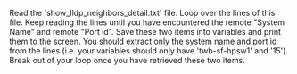 Read the 'show_lldp_neighbors_detail.txt' file. Loop over the lines of this file. Keep reading the lines until you have encountered the remote "System Name" and remote "Port id". Save these two items into variables and print them to the screen. You should extract only the system name and port id from the lines (i.e. your variables should only have 'twb-sf-hpsw1' and '15'). Break out of your loop once you have retrieved these two items.
